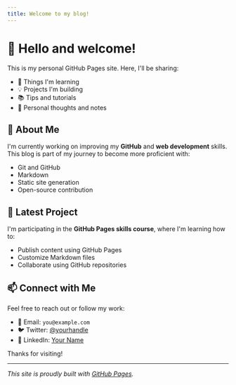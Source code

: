 ```yaml
---
title: Welcome to my blog!
---
```


# 👋 Hello and welcome!

This is my personal GitHub Pages site. Here, I'll be sharing:

- 🧠 Things I'm learning
- 💡 Projects I'm building
- 📚 Tips and tutorials
- 📝 Personal thoughts and notes

## 🌟 About Me

I'm currently working on improving my **GitHub** and **web development** skills. This blog is part of my journey to become more proficient with:

- Git and GitHub
- Markdown
- Static site generation
- Open-source contribution

## 🚀 Latest Project

I'm participating in the **GitHub Pages skills course**, where I'm learning how to:

- Publish content using GitHub Pages
- Customize Markdown files
- Collaborate using GitHub repositories

## 📫 Connect with Me

Feel free to reach out or follow my work:

- 💌 Email: `you@example.com`
- 🐦 Twitter: [@yourhandle](https://twitter.com/yourhandle)
- 💼 LinkedIn: [Your Name](https://www.linkedin.com/in/yourname)

Thanks for visiting!

---

_This site is proudly built with [GitHub Pages](https://pages.github.com/)._
